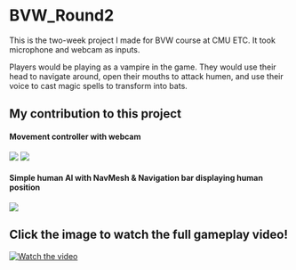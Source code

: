 # BVW_Round2
 
This is the two-week project I made for BVW course at CMU ETC. It took microphone and webcam as inputs.

Players would be playing as a vampire in the game. They would use their head to navigate around, open their mouths to attack humen, and use their voice to cast magic spells to transform into bats.

## My contribution to this project
#### Movement controller with webcam
![](Images/movement.gif)
![](Images/bat.gif)
#### Simple human AI with NavMesh & Navigation bar displaying human position
![](Images/navigation.gif)


## Click the image to watch the full gameplay video!
[![Watch the video](https://img.youtube.com/vi/7mUv_kFQaCI/maxresdefault.jpg)](https://youtu.be/7mUv_kFQaCI)
